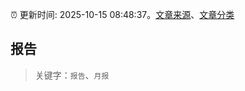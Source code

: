 :alarm_clock: 更新时间: 2025-10-15 08:48:37。[文章来源](/README.md)、[文章分类](/TAGS.md)

## 报告


> 关键字：`报告`、`月报`



